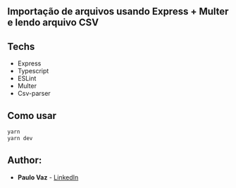 ## Importação de arquivos usando Express + Multer e lendo arquivo CSV

## Techs

- Express
- Typescript
- ESLint
- Multer
- Csv-parser


## Como usar

```bash
yarn
yarn dev
```

## Author:

* **Paulo Vaz** - [LinkedIn](https://www.linkedin.com/in/paulovaz-dev/)



